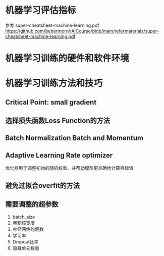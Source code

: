 # 机器学习评估指标
参考  super-cheatsheet-machine-learning.pdf  https://github.com/bettermorn/IAICourse/blob/main/refermaterials/super-cheatsheet-machine-learning.pdf
# 机器学习训练的硬件和软件环境

# 机器学习训练方法和技巧
## Critical Point: small gradient
## 选择损失函数Loss Function的方法
## Batch Normalization Batch and Momentum
## Adaptive Learning Rate optimizer
优化器用于调整初始的随机权重，并帮助模型更准确地计算目标值
## 避免过拟合overfit的方法
## 需要调整的超参数
1. batch_size
2. 卷积核宽度
3. 神经网络的层数
4. 学习率
5. Dropout比率
6. 隐藏单元数量





